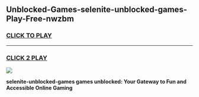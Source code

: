 
## Unblocked-Games-selenite-unblocked-games-Play-Free-nwzbm
<h3>
<a href="https://premium76.site?title=selenite-unblocked-games&ref=09A">CLICK TO PLAY</a></h3>
<hr>

<h3>
<a href="https://premium76.site?title=selenite-unblocked-games&ref=09A">CLICK 2 PLAY</a>
  
</h3>

<a href="https://premium76.site?title=selenite-unblocked-games&ref=09A"><img src="https://clearcache.store/games.png"></a>


**selenite-unblocked-games games unblocked: Your Gateway to Fun and Accessible Online Gaming**
